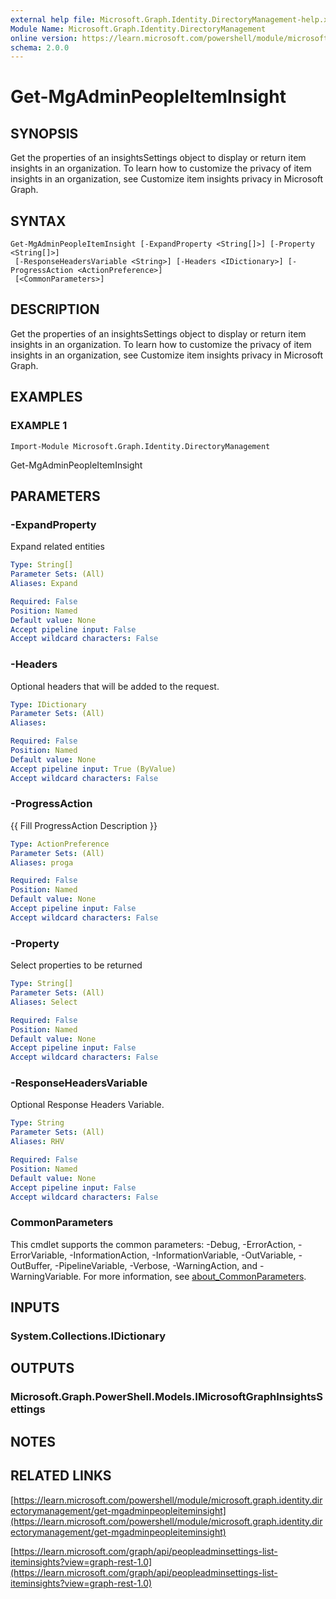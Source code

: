 ```yaml
---
external help file: Microsoft.Graph.Identity.DirectoryManagement-help.xml
Module Name: Microsoft.Graph.Identity.DirectoryManagement
online version: https://learn.microsoft.com/powershell/module/microsoft.graph.identity.directorymanagement/get-mgadminpeopleiteminsight
schema: 2.0.0
---
```


# Get-MgAdminPeopleItemInsight

## SYNOPSIS
Get the properties of an insightsSettings object to display or return item insights in an organization.
To learn how to customize the privacy of item insights in an organization, see Customize item insights privacy in Microsoft Graph.

## SYNTAX

```
Get-MgAdminPeopleItemInsight [-ExpandProperty <String[]>] [-Property <String[]>]
 [-ResponseHeadersVariable <String>] [-Headers <IDictionary>] [-ProgressAction <ActionPreference>]
 [<CommonParameters>]
```

## DESCRIPTION
Get the properties of an insightsSettings object to display or return item insights in an organization.
To learn how to customize the privacy of item insights in an organization, see Customize item insights privacy in Microsoft Graph.

## EXAMPLES

### EXAMPLE 1
```
Import-Module Microsoft.Graph.Identity.DirectoryManagement
```

Get-MgAdminPeopleItemInsight

## PARAMETERS

### -ExpandProperty
Expand related entities

```yaml
Type: String[]
Parameter Sets: (All)
Aliases: Expand

Required: False
Position: Named
Default value: None
Accept pipeline input: False
Accept wildcard characters: False
```

### -Headers
Optional headers that will be added to the request.

```yaml
Type: IDictionary
Parameter Sets: (All)
Aliases:

Required: False
Position: Named
Default value: None
Accept pipeline input: True (ByValue)
Accept wildcard characters: False
```

### -ProgressAction
{{ Fill ProgressAction Description }}

```yaml
Type: ActionPreference
Parameter Sets: (All)
Aliases: proga

Required: False
Position: Named
Default value: None
Accept pipeline input: False
Accept wildcard characters: False
```

### -Property
Select properties to be returned

```yaml
Type: String[]
Parameter Sets: (All)
Aliases: Select

Required: False
Position: Named
Default value: None
Accept pipeline input: False
Accept wildcard characters: False
```

### -ResponseHeadersVariable
Optional Response Headers Variable.

```yaml
Type: String
Parameter Sets: (All)
Aliases: RHV

Required: False
Position: Named
Default value: None
Accept pipeline input: False
Accept wildcard characters: False
```

### CommonParameters
This cmdlet supports the common parameters: -Debug, -ErrorAction, -ErrorVariable, -InformationAction, -InformationVariable, -OutVariable, -OutBuffer, -PipelineVariable, -Verbose, -WarningAction, and -WarningVariable. For more information, see [about_CommonParameters](http://go.microsoft.com/fwlink/?LinkID=113216).

## INPUTS

### System.Collections.IDictionary
## OUTPUTS

### Microsoft.Graph.PowerShell.Models.IMicrosoftGraphInsightsSettings
## NOTES

## RELATED LINKS

[https://learn.microsoft.com/powershell/module/microsoft.graph.identity.directorymanagement/get-mgadminpeopleiteminsight](https://learn.microsoft.com/powershell/module/microsoft.graph.identity.directorymanagement/get-mgadminpeopleiteminsight)

[https://learn.microsoft.com/graph/api/peopleadminsettings-list-iteminsights?view=graph-rest-1.0](https://learn.microsoft.com/graph/api/peopleadminsettings-list-iteminsights?view=graph-rest-1.0)




